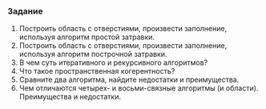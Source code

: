 ### Задание
1. Построить область с отверстиями, произвести заполнение, используя алгоритм простой затравки.
2. Построить область с отверстиями, произвести заполнение, используя алгоритм построчной затравки.
3. В чем суть итеративного и рекурсивного алгоритмов?
4. Что такое пространственная когерентность?
5. Сравните два алгоритма, найдите недостатки и преимущества.
6. Чем отличаются четырех- и восьми-связные алгоритмы (и области). Преимущества и недостатки.